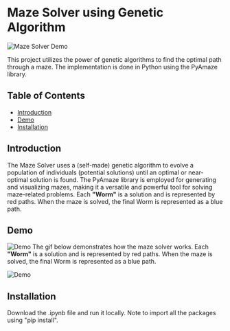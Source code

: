 # Maze Solver using Genetic Algorithm

![Maze Solver Demo](demo.gif)

This project utilizes the power of genetic algorithms to find the optimal path through a maze. The implementation is done in Python using the PyAmaze library.

## Table of Contents

- [Introduction](#introduction)
- [Demo](#demo)
- [Installation](#installation)

## Introduction

The Maze Solver uses a (self-made) genetic algorithm to evolve a population of individuals (potential solutions) until an optimal or near-optimal solution is found. The PyAmaze library is employed for generating and visualizing mazes, making it a versatile and powerful tool for solving maze-related problems.
Each **"Worm"** is a solution and is represented by red paths. When the maze is solved, the final Worm is represented as a blue path.

## Demo

![Demo](demo.gif)
The gif below demonstrates how the maze solver works. Each **"Worm"** is a solution and is represented by red paths. When the maze is solved, the final Worm is represented as a blue path.

![Demo](https://media.giphy.com/media/gdSR8vsQhx8CWpY5bw/giphy.gif)

## Installation

Download the .ipynb file and run it locally. Note to import all the packages using "pip install".

